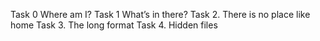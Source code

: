 Task 0 Where am I?
Task 1 What’s in there?
Task 2. There is no place like home
Task 3. The long format
Task 4. Hidden files

